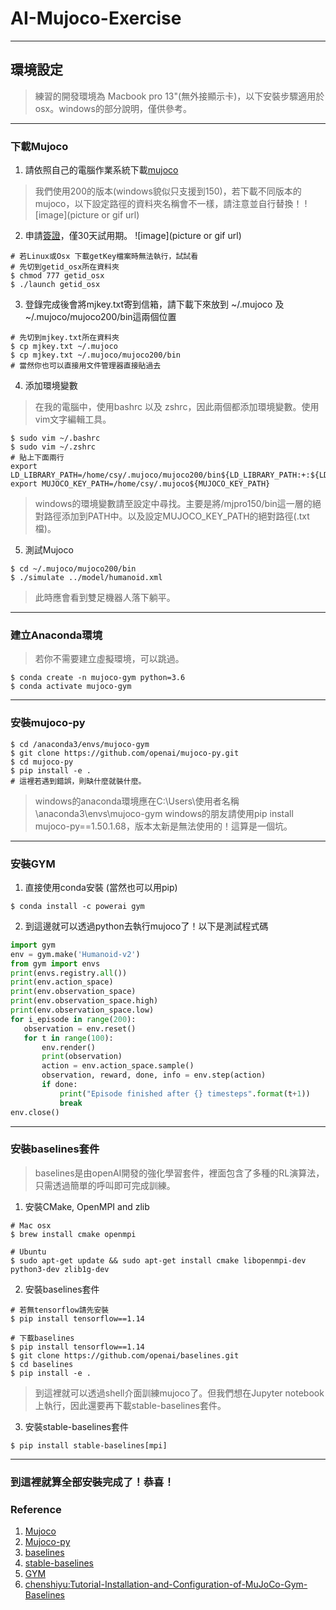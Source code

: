 # AI-Mujoco-Exercise

----
## 環境設定
> 練習的開發環境為 Macbook pro 13"(無外接顯示卡)，以下安裝步驟適用於osx。windows的部分說明，僅供參考。

----
### 下載Mujoco
1. 請依照自己的電腦作業系統下載[mujoco](https://www.roboti.us/index.html)
> 我們使用200的版本(windows貌似只支援到150)，若下載不同版本的mujoco，以下設定路徑的資料夾名稱會不一樣，請注意並自行替換！
![image](picture or gif url)
2. 申請[簽證](https://www.roboti.us/license.html)，僅30天試用期。
![image](picture or gif url)
```shell
# 若Linux或Osx 下載getKey檔案時無法執行，試試看
# 先切到getid_osx所在資料夾
$ chmod 777 getid_osx
$ ./launch getid_osx
```
3. 登錄完成後會將mjkey.txt寄到信箱，請下載下來放到 ~/.mujoco 及 ~/.mujoco/mujoco200/bin這兩個位置
```shell
# 先切到mjkey.txt所在資料夾
$ cp mjkey.txt ~/.mujoco
$ cp mjkey.txt ~/.mujoco/mujoco200/bin
# 當然你也可以直接用文件管理器直接貼過去
```
4. 添加環境變數
> 在我的電腦中，使用bashrc 以及 zshrc，因此兩個都添加環境變數。使用vim文字編輯工具。
```shell
$ sudo vim ~/.bashrc
$ sudo vim ~/.zshrc
# 貼上下面兩行
export LD_LIBRARY_PATH=/home/csy/.mujoco/mujoco200/bin${LD_LIBRARY_PATH:+:${LD_LIBRARY_PATH}}
export MUJOCO_KEY_PATH=/home/csy/.mujoco${MUJOCO_KEY_PATH}
```
> windows的環境變數請至設定中尋找。主要是將/mjpro150/bin這一層的絕對路徑添加到PATH中。以及設定MUJOCO_KEY_PATH的絕對路徑(.txt檔)。
5. 測試Mujoco
```shell
$ cd ~/.mujoco/mujoco200/bin
$ ./simulate ../model/humanoid.xml
```
> 此時應會看到雙足機器人落下躺平。
----
### 建立Anaconda環境
> 若你不需要建立虛擬環境，可以跳過。
```shell
$ conda create -n mujoco-gym python=3.6
$ conda activate mujoco-gym
```
----
### 安裝mujoco-py
```shell
$ cd /anaconda3/envs/mujoco-gym
$ git clone https://github.com/openai/mujoco-py.git
$ cd mujoco-py
$ pip install -e .
# 這裡若遇到錯誤，則缺什麼就裝什麼。
```
> windows的anaconda環境應在C:\Users\使用者名稱\anaconda3\envs\mujoco-gym
> windows的朋友請使用pip install mujoco-py==1.50.1.68，版本太新是無法使用的！這算是一個坑。
----
### 安裝GYM
1. 直接使用conda安裝 (當然也可以用pip)
```shell
$ conda install -c powerai gym
```
2. 到這邊就可以透過python去執行mujoco了！以下是測試程式碼
```python
import gym
env = gym.make('Humanoid-v2')
from gym import envs
print(envs.registry.all())    
print(env.action_space)
print(env.observation_space)
print(env.observation_space.high)
print(env.observation_space.low)
for i_episode in range(200):
   observation = env.reset()
   for t in range(100):
       env.render()
       print(observation)
       action = env.action_space.sample()    
       observation, reward, done, info = env.step(action)
       if done:
           print("Episode finished after {} timesteps".format(t+1))
           break
env.close()
```
----
### 安裝baselines套件
> baselines是由openAI開發的強化學習套件，裡面包含了多種的RL演算法，只需透過簡單的呼叫即可完成訓練。
1. 安裝CMake, OpenMPI and zlib
```shell
# Mac osx
$ brew install cmake openmpi
```
```shell
# Ubuntu
$ sudo apt-get update && sudo apt-get install cmake libopenmpi-dev python3-dev zlib1g-dev
```
2. 安裝baselines套件
```shell
# 若無tensorflow請先安裝
$ pip install tensorflow==1.14

# 下載baselines
$ pip install tensorflow==1.14
$ git clone https://github.com/openai/baselines.git
$ cd baselines
$ pip install -e .
```
> 到這裡就可以透過shell介面訓練mujoco了。但我們想在Jupyter notebook上執行，因此還要再下載stable-baselines套件。
3. 安裝stable-baselines套件
```shell
$ pip install stable-baselines[mpi]
```
----
### 到這裡就算全部安裝完成了！恭喜！
### Reference
1. [Mujoco](http://www.mujoco.org/)
2. [Mujoco-py](https://github.com/openai/mujoco-py)
3. [baselines](https://github.com/openai/baselines)
4. [stable-baselines](https://stable-baselines.readthedocs.io/en/master/guide/install.html)
5. [GYM](https://gym.openai.com/)
6. [chenshiyu:Tutorial-Installation-and-Configuration-of-MuJoCo-Gym-Baselines](https://www.chenshiyu.top/blog/2019/06/19/Tutorial-Installation-and-Configuration-of-MuJoCo-Gym-Baselines/)
